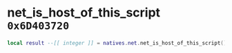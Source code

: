 # net_is_host_of_this_script `0x6D403720`

```lua
local result --[[ integer ]] = natives.net.net_is_host_of_this_script()
```